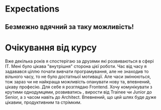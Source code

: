 # Expectations

## Безмежно вдячний за таку можливість!
# Очікування від курсу 
 Вже декілька років я спостерігаю за друзями які розвиваються в сфері IT. Мені було цікава "внутрішня" сторона цієї роботи. Час від часу я задавався ціллю почати вивчати програмування, але не знаходив то вільного часу, то не було достатньої мотивації. Але часи змінюються, тож зараз чи не найкраща можливість опанувати нову та, впевнений, цікаву професію. Для себе я розглядаю Frontend. Хочу комунікувати з крутими однодумцями, розвиватись , вирости від Trainee чи Junior до Senior, а з часом навіть до Architect. Впевнений, що цей шлях буде дуже цікавим, продуктивним та стрімким. 